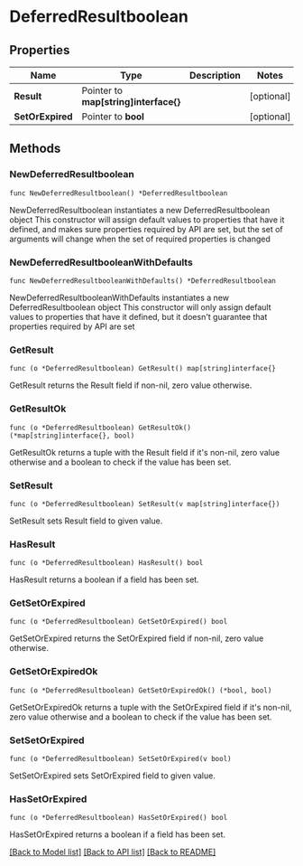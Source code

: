 # DeferredResultboolean

## Properties

Name | Type | Description | Notes
------------ | ------------- | ------------- | -------------
**Result** | Pointer to **map[string]interface{}** |  | [optional] 
**SetOrExpired** | Pointer to **bool** |  | [optional] 

## Methods

### NewDeferredResultboolean

`func NewDeferredResultboolean() *DeferredResultboolean`

NewDeferredResultboolean instantiates a new DeferredResultboolean object
This constructor will assign default values to properties that have it defined,
and makes sure properties required by API are set, but the set of arguments
will change when the set of required properties is changed

### NewDeferredResultbooleanWithDefaults

`func NewDeferredResultbooleanWithDefaults() *DeferredResultboolean`

NewDeferredResultbooleanWithDefaults instantiates a new DeferredResultboolean object
This constructor will only assign default values to properties that have it defined,
but it doesn't guarantee that properties required by API are set

### GetResult

`func (o *DeferredResultboolean) GetResult() map[string]interface{}`

GetResult returns the Result field if non-nil, zero value otherwise.

### GetResultOk

`func (o *DeferredResultboolean) GetResultOk() (*map[string]interface{}, bool)`

GetResultOk returns a tuple with the Result field if it's non-nil, zero value otherwise
and a boolean to check if the value has been set.

### SetResult

`func (o *DeferredResultboolean) SetResult(v map[string]interface{})`

SetResult sets Result field to given value.

### HasResult

`func (o *DeferredResultboolean) HasResult() bool`

HasResult returns a boolean if a field has been set.

### GetSetOrExpired

`func (o *DeferredResultboolean) GetSetOrExpired() bool`

GetSetOrExpired returns the SetOrExpired field if non-nil, zero value otherwise.

### GetSetOrExpiredOk

`func (o *DeferredResultboolean) GetSetOrExpiredOk() (*bool, bool)`

GetSetOrExpiredOk returns a tuple with the SetOrExpired field if it's non-nil, zero value otherwise
and a boolean to check if the value has been set.

### SetSetOrExpired

`func (o *DeferredResultboolean) SetSetOrExpired(v bool)`

SetSetOrExpired sets SetOrExpired field to given value.

### HasSetOrExpired

`func (o *DeferredResultboolean) HasSetOrExpired() bool`

HasSetOrExpired returns a boolean if a field has been set.


[[Back to Model list]](../README.md#documentation-for-models) [[Back to API list]](../README.md#documentation-for-api-endpoints) [[Back to README]](../README.md)


